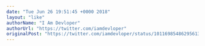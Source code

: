 ```yaml
---
date: "Tue Jun 26 19:51:45 +0000 2018"
layout: "like"
authorName: "I Am Devloper"
authorUrl: "https://twitter.com/iamdevloper"
originalPost: "https://twitter.com/iamdevloper/status/1011698548629561344"
---
```

